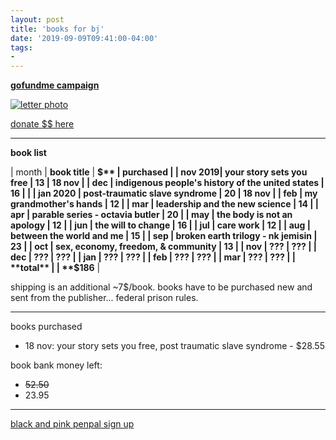 ```yaml
---
layout: post
title: 'books for bj'
date: '2019-09-09T09:41:00-04:00'
tags:
- 
--- 
```


**[gofundme campaign](https://www.gofundme.com/f/books-for-bj)**

[![letter photo](https://d2g8igdw686xgo.cloudfront.net/42946678_1572017589250815_r.jpeg)](https://www.gofundme.com/f/books-for-bj)

[donate $$ here](https://www.gofundme.com/f/books-for-bj)

---

**book list**

| month | **book title** | **$** | purchased |
| nov 2019| your story sets you free | 13 | 18 nov | 
| dec | indigenous people's history of the united states | 16 | |
| jan 2020 | post-traumatic slave syndrome | 20 | 18 nov |
| feb | my grandmother's hands | 12 |
| mar | leadership and the new science | 14 |
| apr | parable series - octavia butler | 20 |
| may | the body is not an apology | 12 |
| jun | the will to change | 16 |
| jul | care work | 12 |
| aug | between the world and me | 15 |
| sep | broken earth trilogy - nk jemisin | 23 |
| oct | sex, economy, freedom, & community | 13 |
| nov | ??? | ??? |
| dec | ??? | ??? |
| jan | ??? | ??? |
| feb | ??? | ??? |
| mar | ??? | ??? |
| **total** | | **$186** |


shipping is an additional ~7$/book. books have to be purchased new and sent from the publisher... federal prison rules. 

---


books purchased

* 18 nov: your story sets you free, post traumatic slave syndrome - $28.55

book bank money left: 

* ~~52.50~~
* 23.95

---

[black and pink penpal sign up](https://www.blackandpink.org/penpal-sign-up)

<!-- hyperlink bank -->


<!-- &#042; = asterisk -->
<!-- &#039; = single quote '-->
